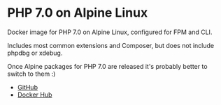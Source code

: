PHP 7.0 on Alpine Linux
=======================

Docker image for PHP 7.0 on Alpine Linux, configured for FPM and CLI.

Includes most common extensions and Composer, but does not include phpdbg or xdebug.

Once Alpine packages for PHP 7.0 are released it's probably better to switch to them :)

- [GitHub](https://github.com/michaldudek/docker-php7)
- [Docker Hub](https://hub.docker.com/r/michaldudek/php7/)
